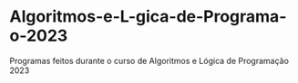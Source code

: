 # Algoritmos-e-L-gica-de-Programa-o-2023
Programas feitos durante o curso de Algoritmos e Lógica de Programação 2023
